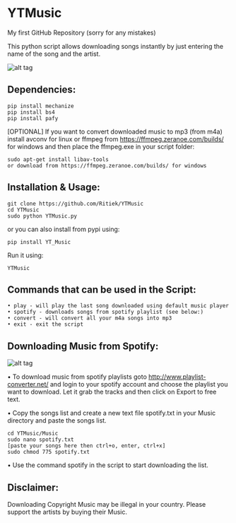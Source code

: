 # YTMusic

My first GitHub Repository (sorry for any mistakes)

This python script allows downloading songs instantly by just entering the name of the song and the artist.

![alt tag](https://camo.githubusercontent.com/3f4374e9ad1b1ec21994cd564385ec8501751b4f/687474703a2f2f692e696d6775722e636f6d2f6c57794132706a2e706e67)
## Dependencies:
```
pip install mechanize
pip install bs4
pip install pafy
```
[OPTIONAL] If you want to convert downloaded music to mp3 (from m4a) install avconv for linux or ffmpeg from https://ffmpeg.zeranoe.com/builds/ for windows and then place the ffmpeg.exe in your script folder:
```
sudo apt-get install libav-tools
or download from https://ffmpeg.zeranoe.com/builds/ for windows
```
## Installation & Usage:
```
git clone https://github.com/Ritiek/YTMusic
cd YTMusic
sudo python YTMusic.py
```
or you can also install from pypi using:
```
pip install YT_Music
```
Run it using:
```
YTMusic
```
## Commands that can be used in the Script:
```
• play - will play the last song downloaded using default music player
• spotify - downloads songs from spotify playlist (see below:)
• convert - will convert all your m4a songs into mp3
• exit - exit the script
```

## Downloading Music from Spotify:
![alt tag](https://camo.githubusercontent.com/f8a671460df2d56ec52701db69c6c5c3ca685e94/687474703a2f2f692e696d6775722e636f6d2f3064716c59707a2e706e67)

• To download music from spotify playlists goto http://www.playlist-converter.net/ and login to your spotify account and choose the playlist you want to download. Let it grab the tracks and then click on Export to free text.

• Copy the songs list and create a new text file spotify.txt in your Music directory and paste the songs list.
```
cd YTMusic/Music
sudo nano spotify.txt
[paste your songs here then ctrl+o, enter, ctrl+x]
sudo chmod 775 spotify.txt
```

• Use the command spotify in the script to start downloading the list.

## Disclaimer:
Downloading Copyright Music may be illegal in your country. Please support the artists by buying their Music.

